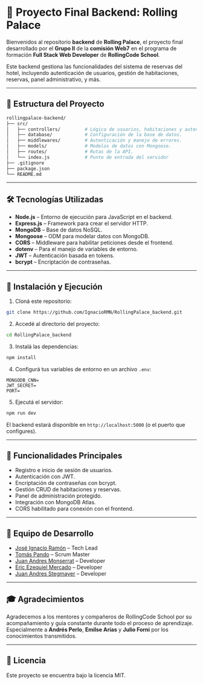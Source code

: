 # 🏨 Proyecto Final Backend: Rolling Palace

Bienvenidos al repositorio **backend** de **Rolling Palace**, el proyecto final desarrollado por el **Grupo II** de la **comisión Web7** en el programa de formación **Full Stack Web Developer** de **RollingCode School**.

Este backend gestiona las funcionalidades del sistema de reservas del hotel, incluyendo autenticación de usuarios, gestión de habitaciones, reservas, panel administrativo, y más.

---

## 📁 Estructura del Proyecto

```bash
rollingpalace-backend/
├── src/
│   ├── controllers/         # Lógica de usuarios, habitaciones y autenticación.
│   ├── database/            # Configuración de la base de datos.
│   ├── middlewares/         # Autenticación y manejo de errores.
│   ├── models/              # Modelos de datos con Mongoose.
│   ├── routes/              # Rutas de la API.
│   └── index.js             # Punto de entrada del servidor
├── .gitignore
├── package.json
└── README.md
```

---

## 🛠️ Tecnologías Utilizadas

- **Node.js** – Entorno de ejecución para JavaScript en el backend.
- **Express.js** – Framework para crear el servidor HTTP.
- **MongoDB** – Base de datos NoSQL.
- **Mongoose** – ODM para modelar datos con MongoDB.
- **CORS** – Middleware para habilitar peticiones desde el frontend.
- **dotenv** – Para el manejo de variables de entorno.
- **JWT** – Autenticación basada en tokens.
- **bcrypt** – Encriptación de contraseñas.

---

## 🚀 Instalación y Ejecución

1. Cloná este repositorio:

```bash
git clone https://github.com/IgnacioRMN/RollingPalace_backend.git
```

2. Accedé al directorio del proyecto:

```bash
cd RollingPalace_backend
```

3. Instalá las dependencias:

```bash
npm install
```

4. Configurá tus variables de entorno en un archivo `.env`:

```env
MONGODB_CNN=
JWT_SECRET=
PORT=
```

5. Ejecutá el servidor:

```bash
npm run dev
```

El backend estará disponible en `http://localhost:5000` (o el puerto que configures).

---

## 📌 Funcionalidades Principales

- Registro e inicio de sesión de usuarios.
- Autenticación con JWT.
- Encriptación de contraseñas con bcrypt.
- Gestión CRUD de habitaciones y reservas.
- Panel de administración protegido.
- Integración con MongoDB Atlas.
- CORS habilitado para conexión con el frontend.

---

## 👥 Equipo de Desarrollo

- [José Ignacio Ramón](https://github.com/ignacio) – Tech Lead
- [Tomás Pando](https://github.com/tomas) – Scrum Master
- [Juan Andres Monserrat](https://github.com/monserrat) – Developer
- [Eric Ezequiel Mercado](https://github.com/eric) – Developer
- [Juan Andres Stegmayer](https://github.com/stegmayer) – Developer

---

## 🎓 Agradecimientos

Agradecemos a los mentores y compañeros de RollingCode School por su acompañamiento y guía constante durante todo el proceso de aprendizaje.  
Especialmente a **Andrés Perlo**, **Emilse Arias** y **Julio Forni** por los conocimientos transmitidos.

---

## 📄 Licencia

Este proyecto se encuentra bajo la licencia MIT.
